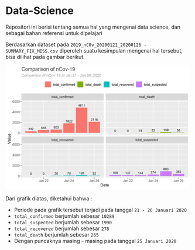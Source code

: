# Data-Science
Repositori ini berisi tentang semua hal yang mengenai data science, dan sebagai bahan referensi untuk dipelajari

Berdasarkan dataset pada `2019_nC0v_20200121_20200126 - SUMMARY_FIX_MISS.csv` diperoleh suatu kesimpulan mengenai hal tersebut,
bisa dilihat pada gambar berikut.

![image](https://raw.githubusercontent.com/MuhamadAzizi/Data-Science/master/R/plot_nCOV-19.png)

Dari grafik diatas, diketahui bahwa :
- Periode pada grafik tersebut terjadi pada tanggal `21 - 26 Januari 2020`
- `total_confirmed` berjumlah sebesar `10289`
- `total_suspected` berjumlah sebesar `1990`
- `total_recovered` berjumlah sebesar `278`
- `total_death` berjumlah sebesar `265`
- Dengan puncaknya masing - masing pada tanggal `25 Januari 2020`
